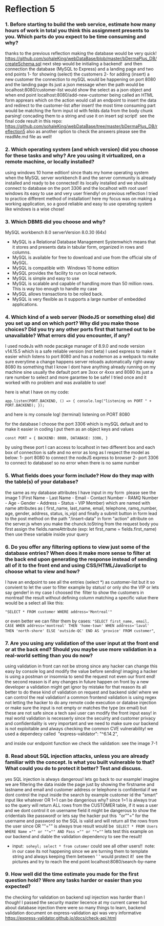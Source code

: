 # Reflection 5

### 1. Before starting to build the web service, estimate how many hours of work in total you think this assignment presents to you. Which parts do you expect to be time consuming and why?

thanks to the previous reflection making the database would be very quick!
https://github.com/sohaleKing/webDataBase/blob/master/bDermaPlus_DB/createSchema.sql
next step would be initialing a backend! 
and then connection the database (MySQL to Express) and a landing page and two end points 1- for showing (select) the customers 2- for adding (insert) a new customer
the connection to mySQL would be happening on port 8080 and the landing
page its just a json message
when the path would be localhost:8080/customer-list would show the select as a json object and when end point localhost:8080/add-new-customer being called an HTML form apprears which on the action would call an endpoint to insert the data and redirect to the customer-list after insert!
the most time consuming part would be matching the form input id with feilds data from the body chunk parsing! concading them to a string and use it on insert sql script! 
see the final code result in this repo:
https://github.com/sohaleKing/webDataBase/tree/master/bDermaPlus_DB/reflection5
also as another option to check the answers please see the readMe.md file as well!

### 2. Which operating system (and which version) did you choose for these tasks and why? Are you using it virtualized, on a remote machine, or locally installed?

using windows 10 home edition! since thats my home operating system when the MySQL server workbench 8 and the server community is already installed and ready to be connected! its locally installed and we should connect to database on the port 3306 and the localhost with root user!
windows its easy to use and very user friendly! on previous reflection I tried to practice different method of installation! here my focus was on making a working application, so a good reliable and easy to use operating system like windows is a wise chose!

### 3. Which DBMS did you choose and why?

MySQL workbench 8.0 serverVersion 8.0.30 (64x)

- MySQL is a Relational Database Management Systemwhich means that it stores and presents data in tabular form, organized in rows and columns.
- MySQL is available for free to download and use from the official site of MySQL.
- MySQL is compatible with  Windows 10 home edition
- MySQL provides the facility to run on local network.
- MySQL is simple and easy to use
- MySQL is scalable and capable of handling more than 50 million rows. This is way too enough to handle my case
- MySQL allows transactions to be rolled back.
- MySQL is very flexible as it supports a large number of embedded applications.

### 4. Which kind of a web server (NodeJS or something else) did you set up and on which port? Why did you make those choices? Did you try any other ports first that turned out to be unavailable? What errors did you encounter, if any?

I used nodeJs with node pacakge manager of 8.9.0 and node version v14.15.5 which is a safe reliable version (not beta)
I used express to make it easier which listens to port 8080 and has a nodemon as a webpack to make sure everytime a change happens server reloads automatically right-away
8080 its something that I know I dont have anything already running on my machine sine usually the default port are 3xxx or 4xxx and 8080 its just a rare number to select and more garantee to be safe! I tried once and it worked with no problem and was available to use!

here is what I have on my code:

`app.listen(PORT.BACKEND, () => { console.log("listening on PORT " + PORT.BACKEND); });`

and here is my console log! (terminal)
listening on PORT 8080

for the database I choose the port 3306 which is mySQL default and to make it easier in coding I put them as an object keys and values

`const PORT = { BACKEND: 8080, DATABASE: 3306, }`

by using these port I can access to localhost in two different box and each box of connection is safe and no error as long as I respect the model as below:
1- port 8080 to connect the nodeJS express to browser
2- port 3306 to connect to database!
so no error when there is no same number

### 5. What fields does your form include? How do they map with the table(s) of your database?

the same as my database attributes I have input in my form 
please see the image 1 (First Name - Last Name - Email - Contact Number - RAMQ Number - Age - Gender - Address - Status - VIP Member) which are named with name attributes as ( first_name, last_name, email, telephone, ramq_number, age, gender, address, status, is_vip) and finally a submit button in form lead to the post method on the path "/insert-data" in form "action" attribute
on the server.js when you make the chunck.toString from the request body you first assign the fields.nameAttribute (exp: let first_name = fields.first_name) then use these variable inside your query

### 6. Do you offer any filtering options to view just some of the database entries? When does it make more sense to filter at the back end upon generating the response instead of sending all of it to the front end and using CSS/HTML/JavaScript to choose what to view and how?

I have an endpoint to see all the entries (select \*) as customer-list but it so convient to let the user to filter example by status! or only sho the VIP or lets say gender! in my case I choosed the  filter to show the customers in montreal! the result without defining column matching a specific value there would be a select all like this:

`"SELECT * FROM customer WHERE address='Montreal'"`

or even better we can filter them by cases:
`"SELECT first_name, email, CASE WHEN address='montreal' THEN 'home-town' WHEN address='laval' THEN 'north-shore' ELSE 'outside-QC' END AS 'provice' FROM customer"`,

### 7. Are you using any validation of the user input at the front end or at the back end? Should you maybe use more validation in a real-world setting than you do now?

using validation in front can not be strong since any hacker can change this easy by console log and modify the value before sending! imaging a hacker is using a postman or insomnia to send the request not even our front end! the second reason is if any changes in future happen on front by a new developer a validation might get ignor by mistake
for that reason its all better to do these kind of validation on request and backend side! where we can control the real validation! a common frontend validation is using regex not letting the hacker to do any remote code execution or databse injection or make sure the input is not empty or matches the type (ex email) but these are not safe since a tech savi user can modify the front input easy!
in real world validation is necesserly since the secuirty and customer privacy and confidentiality is very important and we need to make sure our backend is not exploitable and always checking the common CVE vulnerability!
we used a dependecy called  "express-validator": "^6.14.2",

and inside our endpoint function we check the validation: see the image 7-1

### 8. Read about SQL injection attacks, unless you are already familiar with the concept. Is what you built vulnerable to that? What could you do to protect it better? Test and discuss.

yes SQL injection is always dangerous! lets go back to our example! imagine we are filtering the data inside the page just by showing the firstname and lastname and email and customer address or telephone is confidential
if we dont control the input inside the search by example customer id the "smart" input like whatever OR 1=1 can be dangerious why? since 1=1 is always true so the query will return ALL rows from the CUSTOMER table, if it was a user and we dont control it on username field it might be dangerous to show the cridentials like password! or lets say the hacker put this 
"or""=" for the username and password
so the SQL is valid and will return all the rows from the user since OR ""="" is always true
result would be 
`SELECT * FROM Users WHERE Name ="" or ""="" AND Pass ="" or ""=""`
lets test this example on our backend and diable the validation dependency to see the result!

- input: 
  `soheyl; select * from cutomer` could see all other users!! 
  note: in our case its not happening since we are turning them to template string and always keeping them between ' ' would protect it! 
  see the pictures and try to reach the end point
  localhost:8080/search-by-name

### 9. How well did the time estimate you made for the first question hold? Were any tasks harder or easier than you expected?

the checking for validation on backend sql injection was harder than I though! I passed the security master liecence at my current career but about database injection there were so many things to learn, backend validation document on express-validation api was very informative
https://express-validator.github.io/docs/check-api.html
